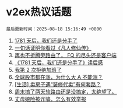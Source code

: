 # v2ex热议话题

`最后更新时间：2025-08-18 15:16:49 +0800`

1. [1781 天后，我们还是分手了](https://www.v2ex.com/t/1153086)
1. [一句话证明你看过《凡人修仙传》](https://www.v2ex.com/t/1153055)
1. [再也不折腾旁路由了， FQ 的尽头还是客户端](https://www.v2ex.com/t/1152993)
1. [《1781 天后，我们还是分手了》读后感](https://www.v2ex.com/t/1153126)
1. [我第 2 次拒绝加班了](https://www.v2ex.com/t/1153019)
1. [全球股市都在涨，为什么大 A 不能涨？](https://www.v2ex.com/t/1153073)
1. [[生活] 卖房子遇“装修代卖”有何套路？](https://www.v2ex.com/t/1152987)
1. [周末搞了两天软路由还是没搞定，太绝望了。](https://www.v2ex.com/t/1153058)
1. [丈母娘险被诈骗，怎么有效举报](https://www.v2ex.com/t/1152978)

